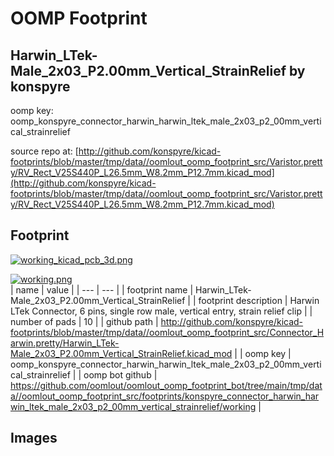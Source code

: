 # OOMP Footprint  
## Harwin_LTek-Male_2x03_P2.00mm_Vertical_StrainRelief  by konspyre  
  
oomp key: oomp_konspyre_connector_harwin_harwin_ltek_male_2x03_p2_00mm_vertical_strainrelief  
  
source repo at: [http://github.com/konspyre/kicad-footprints/blob/master/tmp/data//oomlout_oomp_footprint_src/Varistor.pretty/RV_Rect_V25S440P_L26.5mm_W8.2mm_P12.7mm.kicad_mod](http://github.com/konspyre/kicad-footprints/blob/master/tmp/data//oomlout_oomp_footprint_src/Varistor.pretty/RV_Rect_V25S440P_L26.5mm_W8.2mm_P12.7mm.kicad_mod)  
## Footprint  
  
[![working_kicad_pcb_3d.png](working_kicad_pcb_3d_600.png)](working_kicad_pcb_3d.png)  
  
[![working.png](working_600.png)](working.png)  
| name | value | 
| --- | --- | 
| footprint name | Harwin_LTek-Male_2x03_P2.00mm_Vertical_StrainRelief | 
| footprint description | Harwin LTek Connector, 6 pins, single row male, vertical entry, strain relief clip | 
| number of pads | 10 | 
| github path | http://github.com/konspyre/kicad-footprints/blob/master/tmp/data//oomlout_oomp_footprint_src/Connector_Harwin.pretty/Harwin_LTek-Male_2x03_P2.00mm_Vertical_StrainRelief.kicad_mod | 
| oomp key | oomp_konspyre_connector_harwin_harwin_ltek_male_2x03_p2_00mm_vertical_strainrelief | 
| oomp bot github | https://github.com/oomlout/oomlout_oomp_footprint_bot/tree/main/tmp/data//oomlout_oomp_footprint_src/footprints/konspyre_connector_harwin_harwin_ltek_male_2x03_p2_00mm_vertical_strainrelief/working | 
## Images  
